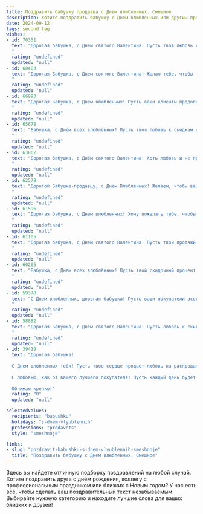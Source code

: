```yaml
---
title: Поздравить бабушку продавца с Днем влюбленных. Смешное
description: Хотите поздравить бабушку с Днем влюбленных или другим праздником? Наш ИИ создаст незабываемое поздравление, а вы обязательно выделитесь среди других.  
date: 2024-09-12
tags: second tag
wishes:
- id: 70351
  text: "Дорогая бабушка, с Днем святого Валентина! Пусть твоя любовь к скидкам и распродажам будет такой же сильной, как любовь к внукам! 😉💖
  "
  rating: "undefined"
  updated: "null"
- id: 68483
  text: "Дорогая Бабушка, с Днем святого Валентина! Желаю тебе, чтобы твоё сердце разрывалось от любви к скидкам и распродажам, а на полке с товаром всегда были только те покупатели, которые точно знают, чего хотят! 😉💖
  "
  rating: "undefined"
  updated: "null"
- id: 66993
  text: "Дорогая Бабушка, с Днем влюбленных! Пусть ваши клиенты продолжают быть такими же влюбленными в ваши цены, как вы в свою работу! 🤗
  "
  rating: "undefined"
  updated: "null"
- id: 65678
  text: "Бабушка, с Днем всех влюбленных! Пусть твоя любовь к скидкам и распродажам будет такой же горячей, как и скидка на новую партию макарон! 😜
  "
  rating: "undefined"
  updated: "null"
- id: 63862
  text: "Дорогая бабушка, с Днём святого Валентина! Хоть любовь и не про тебя, но зато ты мастер любви к скидкам! Желаю тебе найти свою самую лучшую партию на распродажах и, конечно же, найти себе пару красивых сапожек! 😜
  "
  rating: "undefined"
  updated: "null"
- id: 62578
  text: "Дорогой Бабушке-продавцу, с Днем Влюбленных! Желаем, чтобы ваши покупатели были очарованы Вашим обаянием и вниманием, а касса пела от счастья!
  "
  rating: "undefined"
  updated: "null"
- id: 61596
  text: "Дорогая бабушка, с Днем влюбленных! Хочу пожелать тебе, чтобы твои покупатели были такими же влюбленными в твои товары, как ты в свою работу! 💖😂 Пусть любовь к клиентам и к скидкам греет тебя всю жизнь, как свежий хлеб из пекарни! 😉
  "
  rating: "undefined"
  updated: "null"
- id: 61105
  text: "Дорогая бабушка, с Днем святого Валентина! Пусть твои продажи взлетят до небес, а покупатели тебя обожают! 😜  Ты ведь самая обаятельная и харизматичная продавщица в мире! 💖
  "
  rating: "undefined"
  updated: "null"
- id: 60265
  text: "Бабушка, с Днем всех влюблённых! Пусть твой скидочный процент на любовь будет максимально высоким, а самые желанные товары - это крепкое здоровье и счастливые внуки! 😉❤️
  "
  rating: "undefined"
  updated: "null"
- id: 59378
  text: "С Днем влюбленных, дорогая бабушка! Пусть ваши покупатели всегда будут в восторге от ваших скидок и ваш кассовый аппарат всегда будет петь вам песни любви! 💕🤑
  "
  rating: "undefined"
  updated: "null"
- id: 58882
  text: "Дорогая Бабушка, с Днем святого Валентина! Пусть любовь к скидкам и распродажам не угасает, а покупатели всегда будут щедрыми! 😉❤️
  "
  rating: "undefined"
  updated: "null"
- id: 39419
  text: "Дорогая бабушка!
  
  С Днем влюбленных тебя! Пусть твое сердце продает любовь на распродаже! Желаю, чтобы каждый покупатель твоего внимания забирал только самые искренние и сладкие чувства! Пусть на твоем прилавке всегда будет скидка на счастье, а все недопонимания уходят со скидкой «один к одному».
  
  С любовью, как от вашего лучшего покупателя! Пусть каждый день будет полон радостных «развесёлых» акций!
  
  Обнимаю крепко!"
  rating: "0"
  updated: "null"

selectedValues:
  recipients: "babushku"
  holidays: "s-dnem-vlyublennih"
  professions: "prodavets"
  style: "smeshnoje"

links:
- slug: "pozdravit-babushku-s-dnem-vlyublennih-smeshnoje"
  title: "Поздравить бабушку с Днем влюбленных. Смешное"
---
```


Здесь вы найдете отличную подборку поздравлений на любой случай. 
Хотите поздравить друга с днём рождения, коллегу с профессиональным праздником или близких с Новым годом? У нас есть всё, чтобы сделать ваш поздравительный текст незабываемым. Выбирайте нужную категорию и находите лучшие слова для ваших близких и друзей!
